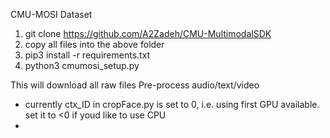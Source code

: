 CMU-MOSI Dataset

1. git clone https://github.com/A2Zadeh/CMU-MultimodalSDK
2. copy all files into the above folder
3. pip3 install -r requirements.txt
4. python3 cmumosi_setup.py

This will download all raw files
Pre-process audio/text/video

- currently ctx_ID in cropFace.py is set to 0, i.e. using first GPU available. set it to <0 if youd like to use CPU
- 
